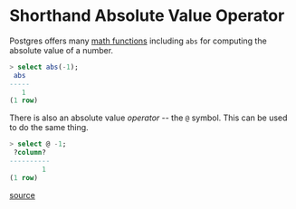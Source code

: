 # Shorthand Absolute Value Operator

Postgres offers many [math
functions](https://www.postgresql.org/docs/8.0/functions-math.html) including
`abs` for computing the absolute value of a number.

```sql
> select abs(-1);
 abs
-----
   1
(1 row)
```

There is also an absolute value _operator_ -- the `@` symbol. This can be used
to do the same thing.

```sql
> select @ -1;
 ?column?
----------
        1
(1 row)
```

[source](https://kb.objectrocket.com/postgresql/why-use-postgres-abs-function-in-sql-729)

